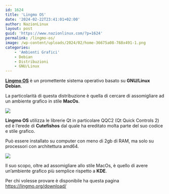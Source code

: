 ```yaml
---
id: 1624
title: 'Lingmo OS'
date: '2024-02-22T23:41:01+02:00'
author: NazionLinux
layout: post
guid: 'https://www.nazionlinux.com/?p=1624'
permalink: /lingmo-os/
image: /wp-content/uploads/2024/02/home-36675a08-768x491-1.png
categories:
    - 'Ambienti Grafici'
    - Debian
    - Distribuzioni
    - GNU/Linux
---
```


[**Lingmo OS**](https://www.lingmo.org) è un promettente sistema operativo basato su **GNU/Linux** **Debian**.

La particolarità di questa distribuzione è quella di cercare di assomigliare ad un ambiente grafico in stile **MacOs**.

![](https://www.nazionlinux.com/wp-content/uploads/2024/02/home-36675a08-768x491-1.png)

**Lingmo OS** utilizza le librerie Qt in particolare QQC2 (Qt Quick Controls 2) ed è l’erede di **Cutefishos** dal quale ha ereditato molta parte del suo codice e stile grafico.

Può essere installato su computer con meno di 2gb di RAM, ma solo su processori con architettura amd64.

![](https://www.nazionlinux.com/wp-content/uploads/2024/02/BC427FAD0D03B8B83B344842E04B3978-1024x640-1.png)

Il suo scopo, oltre ad assomigliare allo stile MacOs, è quello di avere un’ambiente grafico più semplice rispetto a **KDE**.

Per chi volesse provare è disponibile ha questa pagina <https://lingmo.org/download/>
